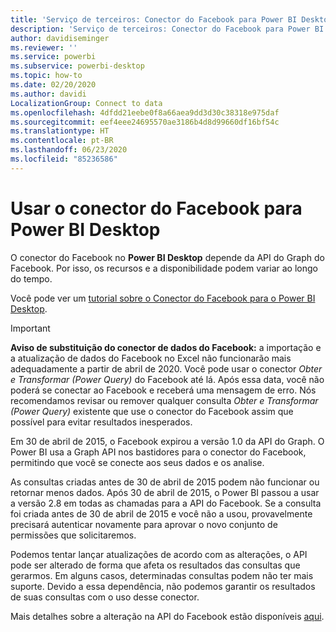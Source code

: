 ```yaml
---
title: 'Serviço de terceiros: Conector do Facebook para Power BI Desktop'
description: 'Serviço de terceiros: Conector do Facebook para Power BI Desktop'
author: davidiseminger
ms.reviewer: ''
ms.service: powerbi
ms.subservice: powerbi-desktop
ms.topic: how-to
ms.date: 02/20/2020
ms.author: davidi
LocalizationGroup: Connect to data
ms.openlocfilehash: 4dfdd21eebe0f8a66aea9dd3d30c38318e975daf
ms.sourcegitcommit: eef4eee24695570ae3186b4d8d99660df16bf54c
ms.translationtype: HT
ms.contentlocale: pt-BR
ms.lasthandoff: 06/23/2020
ms.locfileid: "85236586"
---
```

# <a name="use-the-facebook-connector-for-power-bi-desktop"></a>Usar o conector do Facebook para Power BI Desktop
O conector do Facebook no **Power BI Desktop** depende da API do Graph do Facebook. Por isso, os recursos e a disponibilidade podem variar ao longo do tempo.

Você pode ver um [tutorial sobre o Conector do Facebook para o Power BI Desktop](desktop-tutorial-facebook-analytics.md).

> [!IMPORTANT]
> **Aviso de substituição do conector de dados do Facebook:** a importação e a atualização de dados do Facebook no Excel não funcionarão mais adequadamente a partir de abril de 2020. Você pode usar o conector *Obter e Transformar (Power Query)* do Facebook até lá. Após essa data, você não poderá se conectar ao Facebook e receberá uma mensagem de erro. Nós recomendamos revisar ou remover qualquer consulta *Obter e Transformar (Power Query)* existente que use o conector do Facebook assim que possível para evitar resultados inesperados.


Em 30 de abril de 2015, o Facebook expirou a versão 1.0 da API do Graph. O Power BI usa a Graph API nos bastidores para o conector do Facebook, permitindo que você se conecte aos seus dados e os analise.

As consultas criadas antes de 30 de abril de 2015 podem não funcionar ou retornar menos dados. Após 30 de abril de 2015, o Power BI passou a usar a versão 2.8 em todas as chamadas para a API do Facebook. Se a consulta foi criada antes de 30 de abril de 2015 e você não a usou, provavelmente precisará autenticar novamente para aprovar o novo conjunto de permissões que solicitaremos.

Podemos tentar lançar atualizações de acordo com as alterações, o API pode ser alterado de forma que afeta os resultados das consultas que gerarmos. Em alguns casos, determinadas consultas podem não ter mais suporte. Devido a essa dependência, não podemos garantir os resultados de suas consultas com o uso desse conector.

Mais detalhes sobre a alteração na API do Facebook estão disponíveis [aqui](https://developers.facebook.com/docs/apps/changelog#v2_0).

